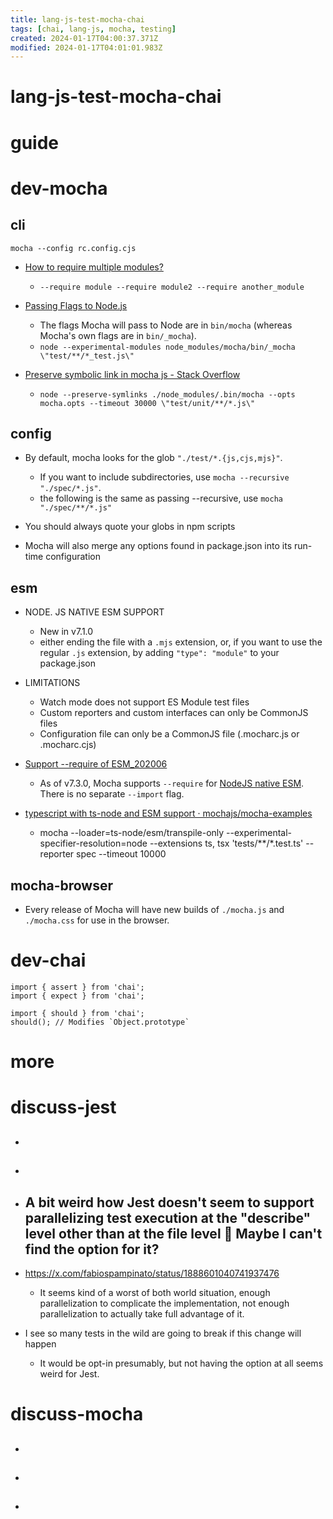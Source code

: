 ```yaml
---
title: lang-js-test-mocha-chai
tags: [chai, lang-js, mocha, testing]
created: 2024-01-17T04:00:37.371Z
modified: 2024-01-17T04:01:01.983Z
---
```


# lang-js-test-mocha-chai

# guide

# dev-mocha

## cli

```shell
mocha --config rc.config.cjs
```

- [How to require multiple modules?](https://github.com/mochajs/mocha/issues/2250)
  - `--require module --require module2 --require another_module`

- [Passing Flags to Node.js](https://github.com/mochajs/mocha/issues/3060)
  - The flags Mocha will pass to Node are in `bin/mocha` (whereas Mocha's own flags are in `bin/_mocha`). 
  - `node --experimental-modules node_modules/mocha/bin/_mocha \"test/**/*_test.js\"`
- [Preserve symbolic link in mocha js - Stack Overflow](https://stackoverflow.com/questions/61132438/preserve-symbolic-link-in-mocha-js)
  - `node --preserve-symlinks ./node_modules/.bin/mocha --opts mocha.opts --timeout 30000 \"test/unit/**/*.js\"`

## config

- By default, mocha looks for the glob `"./test/*.{js,cjs,mjs}"`.
  - If you want to include subdirectories, use `mocha --recursive "./spec/*.js"`.
  - the following is the same as passing --recursive, use `mocha "./spec/**/*.js"`

- You should always quote your globs in npm scripts

- Mocha will also merge any options found in package.json into its run-time configuration

## esm

- NODE. JS NATIVE ESM SUPPORT
  - New in v7.1.0
  - either ending the file with a `.mjs` extension, or, if you want to use the regular `.js` extension, by adding `"type": "module"` to your package.json
- LIMITATIONS
  - Watch mode does not support ES Module test files
  - Custom reporters and custom interfaces can only be CommonJS files
  - Configuration file can only be a CommonJS file (.mocharc.js or .mocharc.cjs)

- [Support --require of ESM_202006](https://github.com/mochajs/mocha/pull/4304)
  - As of v7.3.0, Mocha supports `--require` for [NodeJS native ESM](#nodejs-native-esm-support). There is no separate `--import` flag.

- [typescript with ts-node and ESM support · mochajs/mocha-examples](https://github.com/mochajs/mocha-examples/issues/47)
  - mocha --loader=ts-node/esm/transpile-only --experimental-specifier-resolution=node --extensions ts, tsx 'tests/**/*.test.ts' --reporter spec --timeout 10000

## mocha-browser

- Every release of Mocha will have new builds of `./mocha.js` and `./mocha.css` for use in the browser.
# dev-chai

```JS
import { assert } from 'chai';
import { expect } from 'chai';

import { should } from 'chai';
should(); // Modifies `Object.prototype`
```

# more

# discuss-jest

- ## 

- ## 

- ## A bit weird how Jest doesn't seem to support parallelizing test execution at the "describe" level other than at the file level 🤔 Maybe I can't find the option for it?
- https://x.com/fabiospampinato/status/1888601040741937476
  - It seems kind of a worst of both world situation, enough parallelization to complicate the implementation, not enough parallelization to actually take full advantage of it.

- I see so many tests in the wild are going to break if this change will happen
  - It would be opt-in presumably, but not having the option at all seems weird for Jest.
# discuss-mocha
- ## 

- ## 

- ## 
